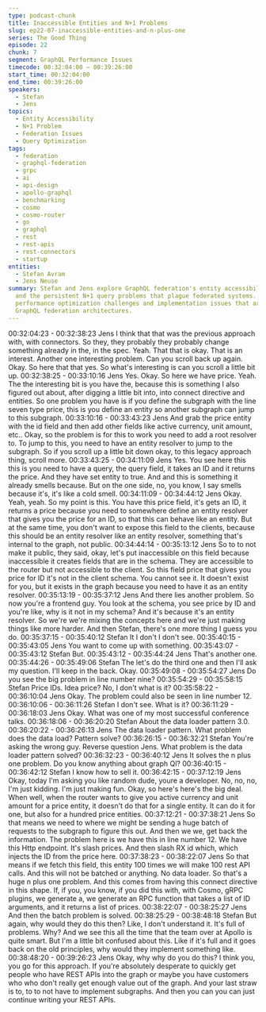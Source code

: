 ```yaml
---
type: podcast-chunk
title: Inaccessible Entities and N+1 Problems
slug: ep22-07-inaccessible-entities-and-n-plus-one
series: The Good Thing
episode: 22
chunk: 7
segment: GraphQL Performance Issues
timecode: 00:32:04:00 – 00:39:26:00
start_time: 00:32:04:00
end_time: 00:39:26:00
speakers:
  - Stefan
  - Jens
topics:
  - Entity Accessibility
  - N+1 Problem
  - Federation Issues
  - Query Optimization
tags:
  - federation
  - graphql-federation
  - grpc
  - ai
  - api-design
  - apollo-graphql
  - benchmarking
  - cosmo
  - cosmo-router
  - go
  - graphql
  - rest
  - rest-apis
  - rest-connectors
  - startup
entities:
  - Stefan Avram
  - Jens Neuse
summary: Stefan and Jens explore GraphQL federation's entity accessibility issues
  and the persistent N+1 query problems that plague federated systems. They discuss
  performance optimization challenges and implementation issues that arise when scaling
  GraphQL federation architectures.
---
```



00:32:04:23 - 00:32:38:23
Jens
I think that that was the previous approach with, with connectors. So they, they probably they
probably change something already in the, in the spec. Yeah. That that is okay. That is an
interest. Another one interesting problem. Can you scroll back up again. Okay. So here that that
yes. So what's interesting is can you scroll a little bit up.
00:32:38:25 - 00:33:10:16
Jens
Yes. Okay. So here we have price. Yeah. The the interesting bit is you have the, because this is
something I also figured out about, after digging a little bit into, into connect directive and
entities. So one problem you have is if you define the subgraph with the line seven type price,
this is you define an entity so another subgraph can jump to this subgraph.
00:33:10:16 - 00:33:43:23
Jens
And grab the price entity with the id field and then add other fields like active currency, unit
amount, etc.. Okay, so the problem is for this to work you need to add a root resolver to. To jump
to this, you need to have an entity resolver to jump to the subgraph. So if you scroll up a little bit
down okay, to this legacy approach thing, scroll more.
00:33:43:25 - 00:34:11:09
Jens
Yes. You see here this this is you need to have a query, the query field, it takes an ID and it
returns the price. And they have set entity to true. And and this is something it already smells
because. But on the one side, no, you know, I say smells because it's, it's like a cold smell.
00:34:11:09 - 00:34:44:12
Jens
Okay. Yeah, yeah. So my point is this. You have this price field, it's gets an ID, it returns a price
because you need to somewhere define an entity resolver that gives you the price for an ID, so
that this can behave like an entity. But at the same time, you don't want to expose this field to
the clients, because this should be an entity resolver like an entity resolver, something that's
internal to the graph, not public.
00:34:44:14 - 00:35:13:12
Jens
So to to not make it public, they said, okay, let's put inaccessible on this field because
inaccessible it creates fields that are in the schema. They are accessible to the router but not
accessible to the client. So this field price that gives you price for ID it's not in the client schema.
You cannot see it. It doesn't exist for you, but it exists in the graph because you need to have it
as an entity resolver.
00:35:13:19 - 00:35:37:12
Jens
And there lies another problem. So now you're a frontend guy. You look at the schema, you see
price by ID and you're like, why is it not in my schema? And it's because it's an entity resolver.
So we're we're mixing the concepts here and we're just making things like more harder. And
then Stefan, there's one more thing I guess you do.
00:35:37:15 - 00:35:40:12
Stefan
It I don't I don't see.
00:35:40:15 - 00:35:43:05
Jens
You want to come up with something.
00:35:43:07 - 00:35:43:12
Stefan
But.
00:35:43:12 - 00:35:44:24
Jens
That's another one.
00:35:44:26 - 00:35:49:06
Stefan
The let's do the third one and then I'll ask my question. I'll keep in the back. Okay.
00:35:49:08 - 00:35:54:27
Jens
Do you see the big problem in line number nine?
00:35:54:29 - 00:35:58:15
Stefan
Price IDs. Idea price? No, I don't what is it?
00:35:58:22 - 00:36:10:04
Jens
Okay. The problem could also be seen in line number 12.
00:36:10:06 - 00:36:11:26
Stefan
I don't see. What is it?
00:36:11:29 - 00:36:18:03
Jens
Okay. What was one of my most successful conference talks.
00:36:18:06 - 00:36:20:20
Stefan
About the data loader pattern 3.0.
00:36:20:22 - 00:36:26:13
Jens
The data loader pattern. What problem does the data load? Pattern solve?
00:36:26:15 - 00:36:32:21
Stefan
You're asking the wrong guy. Reverse question Jens. What problem is the data loader pattern
solved?
00:36:32:23 - 00:36:40:12
Jens
It solves the n plus one problem. Do you know anything about graph Ql?
00:36:40:15 - 00:36:42:12
Stefan
I know how to sell it.
00:36:42:15 - 00:37:12:19
Jens
Okay, today I'm asking you like random dude, youre a developer. No, no, no, I'm just kidding. I'm
just making fun. Okay, so here's here's the big deal. When well, when the router wants to give
you active currency and unit amount for a price entity, it doesn't do that for a single entity. It can
do it for one, but also for a hundred price entities.
00:37:12:21 - 00:37:38:21
Jens
So that means we need to where we might be sending a huge batch of requests to the
subgraph to figure this out. And then we we, get back the information. The problem here is we
have this in line number 12. We have this Http endpoint. It's slash prices. And then slash RX id
which, which injects the ID from the price here.
00:37:38:23 - 00:38:22:07
Jens
So that means if we fetch this field, this entity 100 times we will make 100 rest API calls. And
this will not be batched or anything. No data loader. So that's a huge n plus one problem. And
this comes from having this connect directive in this shape. If, if you, you know, if you did this
with, with Cosmo, gRPC plugins, we generate a, we generate an RPC function that takes a list
of ID arguments, and it returns a list of prices.
00:38:22:07 - 00:38:25:27
Jens
And then the batch problem is solved.
00:38:25:29 - 00:38:48:18
Stefan
But again, why would they do this then? Like, I don't understand it. It's full of problems. Why?
And we see this all the time that the team over at Apollo is quite smart. But I'm a little bit
confused about this. Like if it's full and it goes back on the old principles, why would they
implement something like.
00:38:48:20 - 00:39:26:23
Jens
Okay, why why do you do this? I think you, you go for this approach. If you're absolutely
desperate to quickly get people who have REST APIs into the graph or maybe you have
customers who who don't really get enough value out of the graph. And your last straw is to, to
to not have to implement subgraphs. And then you can you can just continue writing your REST
APIs.